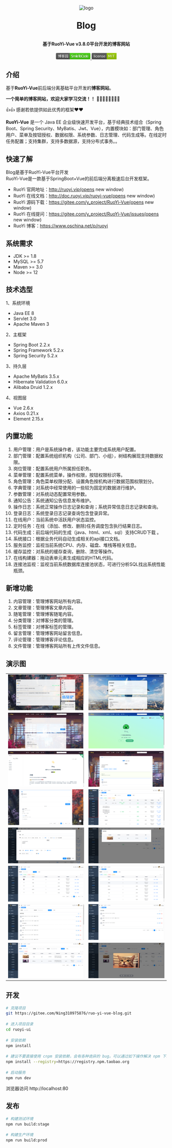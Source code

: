 <p align="center">
	<img alt="logo" src="ruoyi-ui/public/favicon.ico">
</p>
<h1 align="center" style="margin: 30px 0 30px; font-weight: bold;">Blog</h1>
<h4 align="center">基于RuoYi-Vue  v3.8.0平台开发的博客网站</h4>
<p align="center">
<a target="_blank" href="https://www.cnblogs.com/Ning-Blog/">
<svg xmlns="http://www.w3.org/2000/svg" xmlns:xlink="http://www.w3.org/1999/xlink" width="108" height="20" role="img" aria-label="博客园: SmileToCode"><title>博客园: SmileToCode</title><linearGradient id="s" x2="0" y2="100%"><stop offset="0" stop-color="#bbb" stop-opacity=".1"/><stop offset="1" stop-opacity=".1"/></linearGradient><clipPath id="r"><rect width="108" height="20" rx="3" fill="#fff"/></clipPath><g clip-path="url(#r)"><rect width="43" height="20" fill="#555"/><rect x="43" width="65" height="20" fill="#4c1"/><rect width="108" height="20" fill="url(#s)"/></g><g fill="#fff" text-anchor="middle" font-family="Verdana,Geneva,DejaVu Sans,sans-serif" text-rendering="geometricPrecision" font-size="110"><text aria-hidden="true" x="225" y="150" fill="#010101" fill-opacity=".3" transform="scale(.1)" textLength="330">博客园</text><text x="225" y="140" transform="scale(.1)" fill="#fff" textLength="330">博客园</text><text aria-hidden="true" x="745" y="150" fill="#010101" fill-opacity=".3" transform="scale(.1)" textLength="550">SmileToCode</text><text x="745" y="140" transform="scale(.1)" fill="#fff" textLength="550">SmileToCode</text></g></svg>
</a>
<a target="_blank" href="https://gitee.com/Ning310975876/ruo-yi-vue-blog/blob/master/LICENSE">
<svg xmlns="http://www.w3.org/2000/svg" xmlns:xlink="http://www.w3.org/1999/xlink" width="78" height="20" role="img" aria-label="license: MIT"><title>license: MIT</title><linearGradient id="s" x2="0" y2="100%"><stop offset="0" stop-color="#bbb" stop-opacity=".1"/><stop offset="1" stop-opacity=".1"/></linearGradient><clipPath id="r"><rect width="78" height="20" rx="3" fill="#fff"/></clipPath><g clip-path="url(#r)"><rect width="47" height="20" fill="#555"/><rect x="47" width="31" height="20" fill="#97ca00"/><rect width="78" height="20" fill="url(#s)"/></g><g fill="#fff" text-anchor="middle" font-family="Verdana,Geneva,DejaVu Sans,sans-serif" text-rendering="geometricPrecision" font-size="110"><text aria-hidden="true" x="245" y="150" fill="#010101" fill-opacity=".3" transform="scale(.1)" textLength="370">license</text><text x="245" y="140" transform="scale(.1)" fill="#fff" textLength="370">license</text><text aria-hidden="true" x="615" y="150" fill="#010101" fill-opacity=".3" transform="scale(.1)" textLength="210">MIT</text><text x="615" y="140" transform="scale(.1)" fill="#fff" textLength="210">MIT</text></g></svg>
</a>
</p>


## 介绍

基于**RuoYi-Vue**前后端分离基础平台开发的**博客网站**。

**一个简单的博客网站，欢迎大家学习交流！！** 🤟🏻🤟🏻😊😊🎈🎈

👍👍 感谢若依提供如此优秀的框架❤️❤️ 

**RuoYi-Vue** 是一个 Java EE 企业级快速开发平台，基于经典技术组合（Spring Boot、Spring Security、MyBatis、Jwt、Vue），内置模块如：部门管理、角色用户、菜单及按钮授权、数据权限、系统参数、日志管理、代码生成等。在线定时任务配置；支持集群，支持多数据源，支持分布式事务。。

## 快速了解

Blog是基于RuoYi-Vue平台开发  
RuoYi-Vue是一款基于SpringBoot+Vue的前后端分离极速后台开发框架。

- RuoYi 官网地址：http://ruoyi.vip(opens new window)
- RuoYi 在线文档：http://doc.ruoyi.vip/ruoyi-vue(opens new window)
- RuoYi 源码下载：https://gitee.com/y_project/RuoYi-Vue(opens new window)
- RuoYi 在线提问：https://gitee.com/y_project/RuoYi-Vue/issues(opens new window)
- RuoYi 博客：https://www.oschina.net/p/ruoyi

## 系统需求

- JDK >= 1.8
- MySQL >= 5.7
- Maven >= 3.0
- Node >= 12

## 技术选型

1、系统环境

- Java EE 8
- Servlet 3.0
- Apache Maven 3

2、主框架

- Spring Boot 2.2.x
- Spring Framework 5.2.x
- Spring Security 5.2.x

3、持久层

- Apache MyBatis 3.5.x
- Hibernate Validation 6.0.x
- Alibaba Druid 1.2.x

4、视图层

- Vue 2.6.x
- Axios 0.21.x
- Element 2.15.x

## 内置功能

1.  用户管理：用户是系统操作者，该功能主要完成系统用户配置。
2.  部门管理：配置系统组织机构（公司、部门、小组），树结构展现支持数据权限。
3.  岗位管理：配置系统用户所属担任职务。
4.  菜单管理：配置系统菜单，操作权限，按钮权限标识等。
5.  角色管理：角色菜单权限分配、设置角色按机构进行数据范围权限划分。
6.  字典管理：对系统中经常使用的一些较为固定的数据进行维护。
7.  参数管理：对系统动态配置常用参数。
8.  通知公告：系统通知公告信息发布维护。
9.  操作日志：系统正常操作日志记录和查询；系统异常信息日志记录和查询。
10. 登录日志：系统登录日志记录查询包含登录异常。
11. 在线用户：当前系统中活跃用户状态监控。
12. 定时任务：在线（添加、修改、删除)任务调度包含执行结果日志。
13. 代码生成：前后端代码的生成（java、html、xml、sql）支持CRUD下载 。
14. 系统接口：根据业务代码自动生成相关的api接口文档。
15. 服务监控：监视当前系统CPU、内存、磁盘、堆栈等相关信息。
16. 缓存监控：对系统的缓存查询，删除、清空等操作。
17. 在线构建器：拖动表单元素生成相应的HTML代码。
18. 连接池监视：监视当前系统数据库连接池状态，可进行分析SQL找出系统性能瓶颈。

## 新增功能

1.  内容管理：管理博客网站所有内容。
2.  文章管理：管理博客文章内容。
3.  随笔管理：管理博客随笔内容。
4.  分类管理：对博客分类的管理。
5.  标签管理：对博客标签的管理。
6.  留言管理：管理博客网站留言信息。
7.  评论管理：管理博客评论信息。
8.  文件管理：管理博客网站所有上传文件信息。

## 演示图

<table>
    <tr>
        <td><img src="ruoyi-ui/public/systemImg/首页.png"/></td>
        <td><img src="ruoyi-ui/public/systemImg/随笔.png"/></td>
    </tr>
    <tr>
        <td><img src="ruoyi-ui/public/systemImg/留言.jpg"/></td>
        <td><img src="ruoyi-ui/public/systemImg/文档首页.png"/></td>
    </tr>
    <tr>
        <td><img src="ruoyi-ui/public/systemImg/文档详情.png"/></td>
        <td><img src="ruoyi-ui/public/systemImg/博客详情.png"/></td>
    </tr>
	<tr>
        <td><img src="ruoyi-ui/public/systemImg/评论.png"/></td>
        <td><img src="ruoyi-ui/public/systemImg/文章管理.png"/></td>
    </tr>	 
    <tr>
        <td><img src="ruoyi-ui/public/systemImg/文章新增修改.png"/></td>
        <td><img src="ruoyi-ui/public/systemImg/资源列表.png"/></td>
    </tr>
	<tr>
        <td><img src="ruoyi-ui/public/systemImg/分类管理.png"/></td>
        <td><img src="ruoyi-ui/public/systemImg/标签管理.png"/></td>
    </tr>
	<tr>
        <td><img src="ruoyi-ui/public/systemImg/留言管理.png"/></td>
        <td><img src="ruoyi-ui/public/systemImg/评论管理.png"/></td>
    </tr>
	<tr>
        <td><img src="ruoyi-ui/public/systemImg/文件管理.png"/></td>
        <td><img src="ruoyi-ui/public/systemImg/图片预览.png"/></td>
    </tr>
</table>


## 开发

```bash
# 克隆项目
git https://gitee.com/Ning310975876/ruo-yi-vue-blog.git

# 进入项目目录
cd ruoyi-ui

# 安装依赖
npm install

# 建议不要直接使用 cnpm 安装依赖，会有各种诡异的 bug。可以通过如下操作解决 npm 下载速度慢的问题
npm install --registry=https://registry.npm.taobao.org

# 启动服务
npm run dev
```

浏览器访问 http://localhost:80

## 发布

```bash
# 构建测试环境
npm run build:stage

# 构建生产环境
npm run build:prod
```


